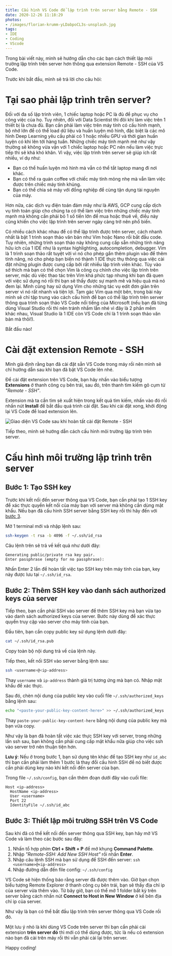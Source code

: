 ```yaml
---
title: Cấu hình VS Code để lập trình trên server bằng Remote - SSH
date: 2020-12-26 11:18:29
photos:
- /images/florian-krumm-yLDabpoCL3s-unsplash.jpg
tags:
- IDE
- Coding
- VScode
---
```

Trong bài viết này, mình sẽ hướng dẫn cho các bạn cách thiết lập môi trường lập trình trên server hơn thông qua extension Remote - SSH của VS Code.

Trước khi bắt đầu, mình sẽ trả lời cho câu hỏi:

# Tại sao phải lập trình trên server?

Đối với đa số lập trình viên, 1 chiếc laptop hoặc PC là đủ để phục vụ cho công việc của họ. Tuy nhiên, đối với Data Scientist thì đôi khi làm việc trên 1 thiết bị là chưa đủ. Bạn cần phải làm việc trên máy tính có cấu hình mạnh, bộ nhớ lớn để có thể load dữ liệu và huấn luyện mô hình, đặc biệt là các mô hình Deep Learning yêu cầu phải có 1 hoặc nhiều GPU và thời gian huấn luyện có khi lên tới hàng tuần. Những chiếc máy tính mạnh mẽ như vậy thường sẽ không vừa vặn với 1 chiếc laptop hoặc PC nên nếu làm việc trực tiếp thì sẽ khá khó khăn. Vì vậy, việc lập trình trên server sẽ giúp ích rất nhiều, ví dụ như:
- Bạn có thể huấn luyện mô hình mà vẫn có thể tắt laptop mang đi nơi khác.
- Bạn có thể ra quán coffee với chiếc máy tính mỏng nhẹ mà vẫn làm việc được trên chiếc máy tính khủng.
- Bạn có thể chia sẻ máy với đồng nghiệp để cùng tận dụng tài nguyên của máy.

Hơn nữa, các dịch vụ điện toán đám mây như là AWS, GCP cung cấp dịch vụ tính toán giúp cho chúng ta có thể làm việc trên những chiếc máy tính mạnh mà không cần phải bỏ 1 số tiền lớn để mua hoặc thuê về, điều này cũng khiến cho việc lập trình trên server ngày càng trở nên phổ biến.

Có nhiều cách khác nhau để có thể lập trình được trên server, cách nhanh nhất là bật 1 trình soạn thảo văn bản như Vim hoặc Nano rồi bắt đầu code. Tuy nhiên, những trình soạn thảo này không cung cấp sẵn những tính năng hữu ích của 1 IDE như là syntax highlighting, autocompletion, debugger. Vim là 1 trình soạn thảo rất tuyệt vời vì nó cho phép gắn thêm plugin vào để thêm tính năng, nó cho phép bạn biến nó thành 1 IDE thực thụ thông qua việc cài đặt những plugin được cung cấp bởi rất nhiều lập trình viên khác. Tùy vào sở thích mà bạn có thể chọn Vim là công cụ chính cho việc lập trình trên server, mặc dù việc thao tác trên Vim khá phức tạp nhưng khi bạn đã quen với việc sử dụng nó rồi thì bạn sẽ thấy được sự mạnh mẽ và hiệu quả mà nó đem lại. Mình cũng hay sử dụng Vim cho những tác vụ edit đơn giản trên server vì nó rất nhanh và tiện lợi. Tạm gác Vim qua một bên, trong bài này mình sẽ chỉ tập trung vào cách cấu hình để bạn có thể lập trình trên server thông qua trình soạn thảo VS Code nổi tiếng của Microsoft (nếu bạn đã từng dùng Visual Studio rồi thì nên tránh nhầm lẫn nhé vì đây là 2 phần mềm khác nhau, Visual Studio là 1 IDE còn VS Code chỉ là 1 trình soạn thảo văn bản mà thôi!).

Bắt đầu nào!

# Cài đặt extension Remote - SSH

Mình giả định rằng bạn đã cài đặt sẵn VS Code trong máy rồi nên mình sẽ chỉ hướng dẫn sau khi bạn đã bật VS Code lên nhé.

Để cài đặt extension trên VS Code, bạn hãy nhấn vào biểu tượng **Extensions** ở thanh công cụ bên trái, sau đó, trên thanh tìm kiếm gõ cụm từ *"Remote - SSH"*.

Extension mà ta cần tìm sẽ xuất hiện trong kết quả tìm kiếm, nhấn vào đó rồi nhấn nút **Install** để bắt đầu quá trình cài đặt. Sau khi cài đặt xong, khởi động lại VS Code để load extension lên.

![Giao diện VS Code sau khi hoàn tất cài đặt Remote - SSH](Screenshot-2020-12-26-120808.png)

Tiếp theo, mình sẽ hướng dẫn cách cấu hình môi trường lập trình trên server.

# Cấu hình môi trường lập trình trên server

## Bước 1: Tạo SSH key

Trước khi kết nối đến server thông qua VS Code, bạn cần phải tạo 1 SSH key để xác thực quyền kết nối của máy bạn với server mà không cần dùng mật khẩu.
Nếu bạn đã cấu hình SSH server bằng SSH key rồi thì hãy đến với [bước 3](#Buoc-3-Thiet-lap-moi-truong-SSH-tren-VS-Code).

Mở 1 terminal mới và nhập lệnh sau:
```bash
ssh-keygen -t rsa -b 4096 -f ~/.ssh/id_rsa
```
Câu lệnh trên sẽ trả về kết quả như dưới đây:
```
Generating public/private rsa key pair.
Enter passphrase (empty for no passphrase):
```
Nhấn Enter 2 lần để hoàn tất việc tạo SSH key trên máy tính của bạn, key này được lưu tại `~/.ssh/id_rsa`.

## Bước 2: Thêm SSH key vào danh sách authorized keys của server

Tiếp theo, bạn cần phải SSH vào server để thêm SSH key mà bạn vừa tạo vào danh sách authorized keys của server. Bước này dùng để xác thực quyền truy cập vào server cho máy tính của bạn.

Đầu tiên, bạn cần copy public key sử dụng lệnh dưới đây:
```bash
cat ~/.ssh/id_rsa.pub
```
Copy toàn bộ nội dung trả về của lệnh này.

Tiếp theo, kết nối SSH vào server bằng lệnh sau:
```bash
ssh <username>@<ip-address>
```
Thay `username` và `ip-address` thành giá trị tương ứng mà bạn có. Nhập mật khẩu để xác thực.

Sau đó, chèn nội dung của public key vào cuối file `~/.ssh/authorized_keys` bằng lệnh sau:
```bash
echo "<paste-your-public-key-content-here>" >> ~/.ssh/authorized_keys
```
Thay `paste-your-public-key-content-here` bằng nội dung của public key mà bạn vừa copy.

Như vậy là bạn đã hoàn tất việc xác thực SSH key với server, trong những lần ssh sau, bạn không cần phải cung cấp mật khẩu nữa giúp cho việc ssh vào server trở nên thuận tiện hơn.

**Lưu ý**: Nếu ở trong bước 1, bạn sử dụng tên khác để tạo SSH key như `id_abc` thì bạn cần phải làm thêm 1 bước là thay đổi cấu hình SSH để nó biết được cần phải dùng key nào khi kết nối đến server của bạn.

Trong file `~/.ssh/config`, bạn cần thêm đoạn dưới đây vào cuối file:
```. Chỉ thêm khi file key của bạn khác với mặc định (id_rsa, id_dsa, id_ecdsa, id_ed25519)
Host <ip-address>
  HostName <ip-address>
  User <username>
  Port 22
  IdentityFile ~/.ssh/id_abc
```

## Bước 3: Thiết lập môi trường SSH trên VS Code
Sau khi đã có thể kết nối đến server thông qua SSH key, bạn hãy mở VS Code và làm theo các bước sau đây:
1. Nhấn tổ hợp phím **Ctrl + Shift + P** để mở khung **Command Palette**.
2. Nhập *"Remote-SSH: Add New SSH Host"* rồi nhấn **Enter**.
3. Nhập câu lệnh SSH mà bạn sử dụng để SSH đến server: `ssh <username>@<ip-address>`
4. Nhập đường dẫn đến file config: `~/.ssh/config`

VS Code sẽ hiện thống báo rằng server đã được thêm vào. Giờ bạn chọn biểu tượng Remote Explorer ở thanh công cụ bên trái, bạn sẽ thấy địa chỉ ip của server vừa thêm vào. Từ bây giờ, bạn có thể mở 1 folder bất kỳ trên server bằng cách nhấn nút **Connect to Host in New Window** ở kế bên địa chỉ ip của server.

Như vậy là bạn có thể bắt đầu lập trình trên server thông qua VS Code rồi đó.

Một lưu ý nhỏ là khi dùng VS Code trên server thì bạn cần phải cài extension **trên server đó** thì mới có thể dùng được, tức là nếu có extension nào bạn đã cài trên máy rồi thì vẫn phải cài lại trên server.

Happy coding!
